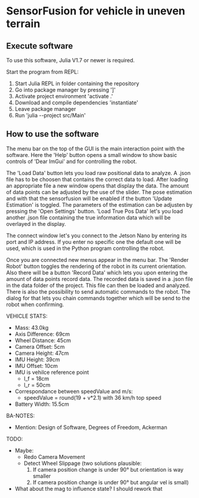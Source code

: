 # SensorFusion for vehicle in uneven terrain

## Execute software
To use this software, Julia V1.7 or newer is required. 

Start the program from REPL: 
1. Start Julia REPL in folder containing the repository
2. Go into package manager by pressing ']'
3. Activate project environment 'activate .'
4. Download and compile dependencies 'instantiate'
5. Leave package manager
6. Run 'julia --project src/Main'

## How to use the software
The menu bar on the top of the GUI is the main interaction point with the software. Here the 'Help' button
opens a small window to show basic controls of 'Dear ImGui' and for controlling the robot. 

The 'Load Data' button lets you load raw positional data to analyze. A .json file has to be choosen that contains the
correct data to load. After loading an appropriate file a new window opens that display the data. The amount of data points can be adjusted by the use of the slider. The pose estimation and with that the sensorfusion will be enabled if
the button 'Update Estimation' is toggled. The parameters of the estimation can be adjusten by pressing the 'Open Settings'
button. 'Load True Pos Data' let's you load another .json file containing the true information data which will be overlayed
in the display. 

The connect window let's you connect to the Jetson Nano by entering its port and IP address. If you enter no specific one
the default one will be used, which is used in the Python program controlling the robot.

Once you are connected new menus appear in the menu bar. The 'Render Robot' button toggles the rendering of the robot in
its current orientation. Also there will be a button 'Record Data' which lets you upon entering the amount of data points record data. The recorded data is saved in a .json file in the data folder of the project. This file can then be loaded and
analyzed. 
There is also the possibility to send automatic commands to the robot. The dialog for that lets you chain commands together
which will be send to the robot when confirming.


VEHICLE STATS:
- Mass: 43.0kg
- Axis Difference: 69cm
- Wheel Distance: 45cm
- Camera Offset: 5cm
- Camera Height: 47cm
- IMU Height: 39cm
- IMU Offset: 10cm
- IMU is vehilce reference point 
    - l_f = 18cm
    - l_r = 50cm
- Correspondance between speedValue and m/s:
    - speedValue = round(19 + v*2.1) with 36 km/h top speed
- Battery Width: 15.5cm

BA-NOTES:
- Mention: Design of Software, Degrees of Freedom, Ackerman

TODO:
- Maybe:
    - Redo Camera Movement
    - Detect Wheel Slippage (two solutions plausible:
        1. If camera position change is under 90° but orientation is way smaller
        2. If camera position change is under 90° but angular vel is small)
- What about the mag to influence state? I should rework that